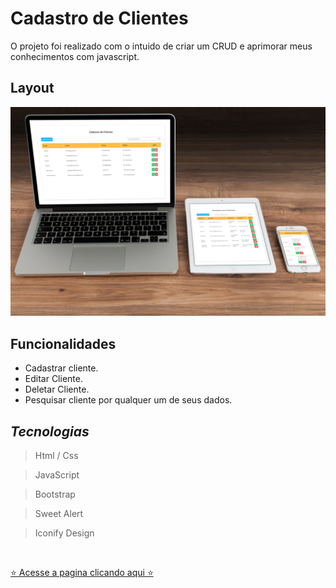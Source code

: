 # Cadastro de Clientes
O projeto foi realizado com o intuido de criar um CRUD e aprimorar meus conhecimentos com javascript.

## Layout

<img src="assets/layout.JPG" />

## Funcionalidades
- Cadastrar cliente.
- Editar Cliente.
- Deletar Cliente.
- Pesquisar cliente por qualquer um de seus dados.

## *Tecnologias*
> Html / Css

> JavaScript

> Bootstrap

> Sweet Alert

> Iconify Design

<br>

[⭐ Acesse a pagina clicando aqui ⭐](https://robertodev3.github.io/Cadastro-de-Clientes)
